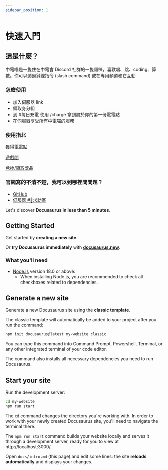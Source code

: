 ```yaml
---
sidebar_position: 1
---
```


# 快速入門
## 這是什麼？

中電喵是一隻住在中電會 Discord 社群的一隻貓咪，喜歡唱、跳、coding、算數。你可以透過斜線指令 (slash command) 或在專用頻道和它互動

### 怎麼使用

- 加入伺服器 link
- 領取身分組
- 到 #每日充電 使用 /charge 拿到屬於你的第一份電電點
- 在伺服器享受所有中電喵的服務

### 使用指北
[獲得電電點](./get-point.md)

[遊戲間](./game.md)

[兌換/領取獎品](/)

### 官網寫的不清不楚，我可以到哪裡問問題？
- [GitHub](https://github.com/SCAICT/SCAICT-uwu/issues)
- [伺服器 #🥺求助區](https://discord.com/invite/At7r54v94c)

Let's discover **Docusaurus in less than 5 minutes**.

## Getting Started

Get started by **creating a new site**.

Or **try Docusaurus immediately** with **[docusaurus.new](https://docusaurus.new)**.

### What you'll need

- [Node.js](https://nodejs.org/en/download/) version 18.0 or above:
  - When installing Node.js, you are recommended to check all checkboxes related to dependencies.

## Generate a new site

Generate a new Docusaurus site using the **classic template**.

The classic template will automatically be added to your project after you run the command:

```bash
npm init docusaurus@latest my-website classic
```

You can type this command into Command Prompt, Powershell, Terminal, or any other integrated terminal of your code editor.

The command also installs all necessary dependencies you need to run Docusaurus.

## Start your site

Run the development server:

```bash
cd my-website
npm run start
```

The `cd` command changes the directory you're working with. In order to work with your newly created Docusaurus site, you'll need to navigate the terminal there.

The `npm run start` command builds your website locally and serves it through a development server, ready for you to view at http://localhost:3000/.

Open `docs/intro.md` (this page) and edit some lines: the site **reloads automatically** and displays your changes.
